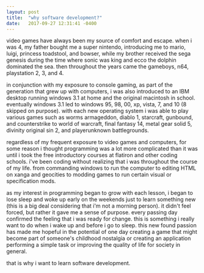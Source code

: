 ```yaml
---
layout: post
title:  "why software development?"
date:   2017-09-27 12:31:41 -0400
---
```



video games have always been my source of comfort and escape.
when i was 4, my father bought me a super nintendo, introducing me to mario, luigi, princess toadstool, and bowser, while my brother received the sega genesis during the time where sonic was king and ecco the dolphin dominated the sea. then throughout the years came the gameboys, n64, playstation 2, 3, and 4.

in conjunction with my exposure to console gaming, as part of the generation that grew up with computers, i was also introduced to an IBM desktop running windows 3.1 at home and the original macintosh in school. eventually windows 3.1 led to windows 95, 98, 00, xp, vista, 7, and 10 (8 skipped on purpose). with each new operating system i was able to play various games such as worms armageddon, diablo 1, starcraft, gunbound, and counterstrike to world of warcraft, final fantasy 14, metal gear solid 5, divinity original sin 2, and playerunknown battlegrounds.

regardless of my frequent exposure to video games and computers, for some reason i thought programming was a lot more complicated than it was until i took the free introductory courses at flatiron and other coding schools. i've been coding without realizing that i was throughout the course of my life. from commanding windows to run the computer to editing HTML on xanga and geocities to modding games to run certain visual or specification mods.

as my interest in programming began to grow with each lesson, i began to lose sleep and woke up early on the weekends just to learn something new (this is a big deal considering that i'm not a morning person). it didn't feel forced, but rather it gave me a sense of purpose. every passing day confirmed the feeling that i was ready for change. this is something i really want to do when i wake up and before i go to sleep. this new found passion has made me hopeful in the potential of one day creating a game that might become part of someone's childhood nostalgia or creating an application performing a simple task or improving the quality of life for society in general.

that is why i want to learn software development.
